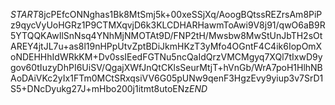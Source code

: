 $START$8jcPEfcONNghas1Bk8MtSmj5k+00xeSSjXq/AoogBQtssREZrsAm8PiPz9qycVyUoHGRz1P9CTMXqvjD6k3KLCDHARHawmToAwi9V8j91/qwO6aB9R5YTQQKAwIlSnNsq4YNhMjNMOTAt9D/FNP2tH/Mwsbw8MwStUnJbTH2sOtAREY4jtJL7u+as8l19nHPpUtvZptBDiJkmHKzT3yMfo4OGntF4C4ik6IopOmXoNDEHHhIdWRkKM+Dv0ssIEedFGTNu5ncQaIdQrzVMCMgyq7XQl7tIxwD9ygov60tIuzyDhPI6UiSV/QgajXWfJnQtCKlsSeurMtjT+hVnGb/WrA7poH1HlhNBAoDAiVKc2yIx1FTm0MCtSRxqsiVV6G05pUNw9qenF3HgzEvy9yiup3v7SrD1S5+DNcDyukg27J+mHbo200j1itmt8utoENz$END$